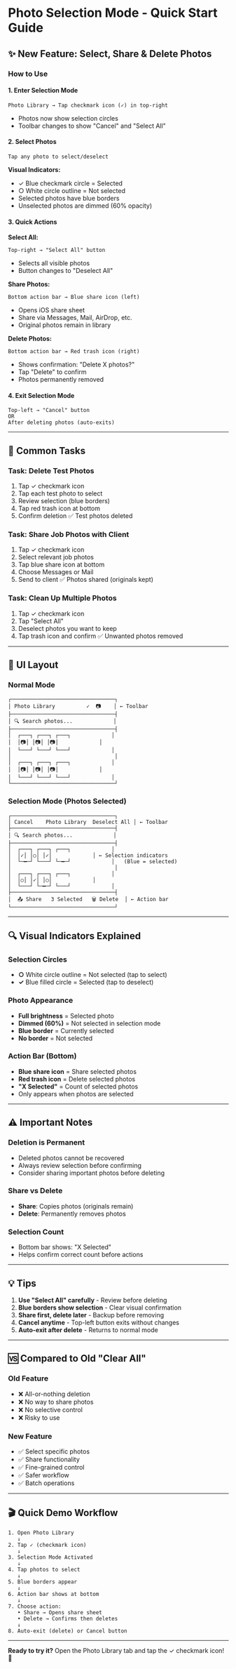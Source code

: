 # Photo Selection Mode - Quick Start Guide

## ✨ New Feature: Select, Share & Delete Photos

### How to Use

#### 1. **Enter Selection Mode**
```
Photo Library → Tap checkmark icon (✓) in top-right
```
- Photos now show selection circles
- Toolbar changes to show "Cancel" and "Select All"

#### 2. **Select Photos**
```
Tap any photo to select/deselect
```
**Visual Indicators:**
- ✓ Blue checkmark circle = Selected
- ○ White circle outline = Not selected
- Selected photos have blue borders
- Unselected photos are dimmed (60% opacity)

#### 3. **Quick Actions**

**Select All:**
```
Top-right → "Select All" button
```
- Selects all visible photos
- Button changes to "Deselect All"

**Share Photos:**
```
Bottom action bar → Blue share icon (left)
```
- Opens iOS share sheet
- Share via Messages, Mail, AirDrop, etc.
- Original photos remain in library

**Delete Photos:**
```
Bottom action bar → Red trash icon (right)
```
- Shows confirmation: "Delete X photos?"
- Tap "Delete" to confirm
- Photos permanently removed

#### 4. **Exit Selection Mode**
```
Top-left → "Cancel" button
OR
After deleting photos (auto-exits)
```

---

## 🎯 Common Tasks

### Task: Delete Test Photos
1. Tap ✓ checkmark icon
2. Tap each test photo to select
3. Review selection (blue borders)
4. Tap red trash icon at bottom
5. Confirm deletion
✅ Test photos deleted

### Task: Share Job Photos with Client
1. Tap ✓ checkmark icon
2. Select relevant job photos
3. Tap blue share icon at bottom
4. Choose Messages or Mail
5. Send to client
✅ Photos shared (originals kept)

### Task: Clean Up Multiple Photos
1. Tap ✓ checkmark icon
2. Tap "Select All"
3. Deselect photos you want to keep
4. Tap trash icon and confirm
✅ Unwanted photos removed

---

## 📱 UI Layout

### Normal Mode
```
┌─────────────────────────────────┐
│ Photo Library          ✓  📷    │ ← Toolbar
├─────────────────────────────────┤
│ 🔍 Search photos...             │
├─────────────────────────────────┤
│  ┌───┐ ┌───┐ ┌───┐             │
│  │📷│ │📷│ │📷│             │
│  └───┘ └───┘ └───┘             │
│                                 │
│  ┌───┐ ┌───┐ ┌───┐             │
│  │📷│ │📷│ │📷│             │
│  └───┘ └───┘ └───┘             │
└─────────────────────────────────┘
```

### Selection Mode (Photos Selected)
```
┌─────────────────────────────────┐
│ Cancel    Photo Library  Deselect All │ ← Toolbar
├─────────────────────────────────┤
│ 🔍 Search photos...             │
├─────────────────────────────────┤
│  ┌───┐ ┌───┐ ┌───┐             │
│  │✓│ │○│ │✓│             │ ← Selection indicators
│  └─━─┘ └───┘ └─━─┘             │   (Blue = selected)
│                                 │
│  ┌───┐ ┌───┐ ┌───┐             │
│  │○│ │✓│ │○│             │
│  └───┘ └─━─┘ └───┘             │
├─────────────────────────────────┤
│  📤 Share   3 Selected   🗑️ Delete  │ ← Action bar
└─────────────────────────────────┘
```

---

## 🔍 Visual Indicators Explained

### Selection Circles
- **○** White circle outline = Not selected (tap to select)
- **✓** Blue filled circle = Selected (tap to deselect)

### Photo Appearance
- **Full brightness** = Selected photo
- **Dimmed (60%)** = Not selected in selection mode
- **Blue border** = Currently selected
- **No border** = Not selected

### Action Bar (Bottom)
- **Blue share icon** = Share selected photos
- **Red trash icon** = Delete selected photos
- **"X Selected"** = Count of selected photos
- Only appears when photos are selected

---

## ⚠️ Important Notes

### Deletion is Permanent
- Deleted photos cannot be recovered
- Always review selection before confirming
- Consider sharing important photos before deleting

### Share vs Delete
- **Share**: Copies photos (originals remain)
- **Delete**: Permanently removes photos

### Selection Count
- Bottom bar shows: "X Selected"
- Helps confirm correct count before actions

---

## 💡 Tips

1. **Use "Select All" carefully** - Review before deleting
2. **Blue borders show selection** - Clear visual confirmation
3. **Share first, delete later** - Backup before removing
4. **Cancel anytime** - Top-left button exits without changes
5. **Auto-exit after delete** - Returns to normal mode

---

## 🆚 Compared to Old "Clear All"

### Old Feature
- ❌ All-or-nothing deletion
- ❌ No way to share photos
- ❌ No selective control
- ❌ Risky to use

### New Feature
- ✅ Select specific photos
- ✅ Share functionality
- ✅ Fine-grained control
- ✅ Safer workflow
- ✅ Batch operations

---

## 🎬 Quick Demo Workflow

```
1. Open Photo Library
   ↓
2. Tap ✓ (checkmark icon)
   ↓
3. Selection Mode Activated
   ↓
4. Tap photos to select
   ↓
5. Blue borders appear
   ↓
6. Action bar shows at bottom
   ↓
7. Choose action:
   • Share → Opens share sheet
   • Delete → Confirms then deletes
   ↓
8. Auto-exit (delete) or Cancel button
```

---

**Ready to try it?** Open the Photo Library tab and tap the ✓ checkmark icon! 🎉
